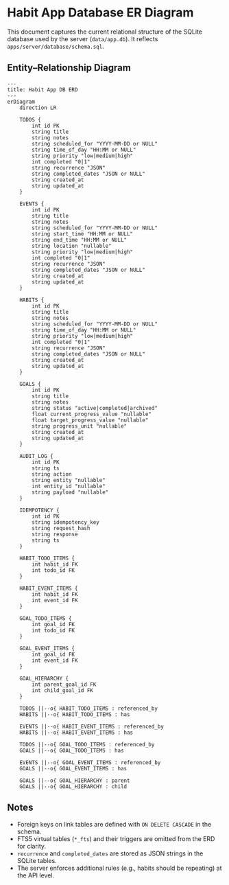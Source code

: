 # Habit App Database ER Diagram

This document captures the current relational structure of the SQLite database used by the server (`data/app.db`). It reflects `apps/server/database/schema.sql`.

## Entity–Relationship Diagram

```mermaid
---
title: Habit App DB ERD
---
erDiagram
    direction LR

    TODOS {
        int id PK
        string title
        string notes
        string scheduled_for "YYYY-MM-DD or NULL"
        string time_of_day "HH:MM or NULL"
        string priority "low|medium|high"
        int completed "0|1"
        string recurrence "JSON"
        string completed_dates "JSON or NULL"
        string created_at
        string updated_at
    }

    EVENTS {
        int id PK
        string title
        string notes
        string scheduled_for "YYYY-MM-DD or NULL"
        string start_time "HH:MM or NULL"
        string end_time "HH:MM or NULL"
        string location "nullable"
        string priority "low|medium|high"
        int completed "0|1"
        string recurrence "JSON"
        string completed_dates "JSON or NULL"
        string created_at
        string updated_at
    }

    HABITS {
        int id PK
        string title
        string notes
        string scheduled_for "YYYY-MM-DD or NULL"
        string time_of_day "HH:MM or NULL"
        string priority "low|medium|high"
        int completed "0|1"
        string recurrence "JSON"
        string completed_dates "JSON or NULL"
        string created_at
        string updated_at
    }

    GOALS {
        int id PK
        string title
        string notes
        string status "active|completed|archived"
        float current_progress_value "nullable"
        float target_progress_value "nullable"
        string progress_unit "nullable"
        string created_at
        string updated_at
    }

    AUDIT_LOG {
        int id PK
        string ts
        string action
        string entity "nullable"
        int entity_id "nullable"
        string payload "nullable"
    }

    IDEMPOTENCY {
        int id PK
        string idempotency_key
        string request_hash
        string response
        string ts
    }

    HABIT_TODO_ITEMS {
        int habit_id FK
        int todo_id FK
    }

    HABIT_EVENT_ITEMS {
        int habit_id FK
        int event_id FK
    }

    GOAL_TODO_ITEMS {
        int goal_id FK
        int todo_id FK
    }

    GOAL_EVENT_ITEMS {
        int goal_id FK
        int event_id FK
    }

    GOAL_HIERARCHY {
        int parent_goal_id FK
        int child_goal_id FK
    }

    TODOS ||--o{ HABIT_TODO_ITEMS : referenced_by
    HABITS ||--o{ HABIT_TODO_ITEMS : has

    EVENTS ||--o{ HABIT_EVENT_ITEMS : referenced_by
    HABITS ||--o{ HABIT_EVENT_ITEMS : has

    TODOS ||--o{ GOAL_TODO_ITEMS : referenced_by
    GOALS ||--o{ GOAL_TODO_ITEMS : has

    EVENTS ||--o{ GOAL_EVENT_ITEMS : referenced_by
    GOALS ||--o{ GOAL_EVENT_ITEMS : has

    GOALS ||--o{ GOAL_HIERARCHY : parent
    GOALS ||--o{ GOAL_HIERARCHY : child
```

## Notes
- Foreign keys on link tables are defined with `ON DELETE CASCADE` in the schema.
- FTS5 virtual tables (`*_fts`) and their triggers are omitted from the ERD for clarity.
- `recurrence` and `completed_dates` are stored as JSON strings in the SQLite tables.
- The server enforces additional rules (e.g., habits should be repeating) at the API level.
